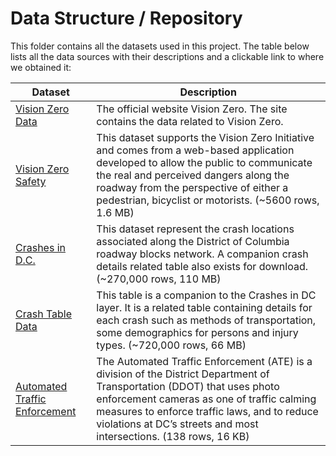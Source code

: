 # Data Structure / Repository

This folder contains all the datasets used in this project. The table below lists all the data sources with their descriptions and a clickable link to where we obtained it:

| Dataset       | Description |
| ------------- | ------------- |
|[Vision Zero Data](https://www.dcvisionzero.com/maps-data)| The official website Vision Zero. The site contains the data related to Vision Zero.  |
| [Vision Zero Safety](https://opendata.dc.gov/datasets/DCGIS::vision-zero-safety/explore?location=38.911736%2C-77.034535%2C12.25)  | This dataset supports the Vision Zero Initiative and comes from a web-based application developed to allow the public to communicate the real and perceived dangers along the roadway from the perspective of either a pedestrian, bicyclist or motorists. (~5600 rows, 1.6 MB)|
|[Crashes in D.C.](https://opendata.dc.gov/datasets/crashes-in-dc/explore?location=38.893689%2C-77.019147%2C12.00&showTable=true)|This dataset represent the crash locations associated along the District of Columbia roadway blocks network. A companion crash details related table also exists for download. (~270,000 rows, 110 MB)|
|[Crash Table Data](https://opendata.dc.gov/datasets/DCGIS::crash-details-table/explore)|This table is a companion to the Crashes in DC layer. It is a related table containing details for each crash such as methods of transportation, some demographics for persons and injury types. (~720,000 rows, 66 MB)|
|[Automated Traffic Enforcement](https://opendata.dc.gov/datasets/automated-traffic-enforcement/explore?location=38.894716%2C-76.562079%2C10.57)|The Automated Traffic Enforcement (ATE) is a division of the District Department of Transportation (DDOT) that uses photo enforcement cameras as one of traffic calming measures to enforce traffic laws, and to reduce violations at DC’s streets and most intersections. (138 rows, 16 KB)| 

